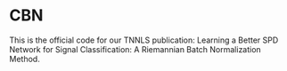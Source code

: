 # CBN

This is the official code for our TNNLS publication: Learning a Better SPD Network for Signal Classification: A Riemannian Batch Normalization Method.

